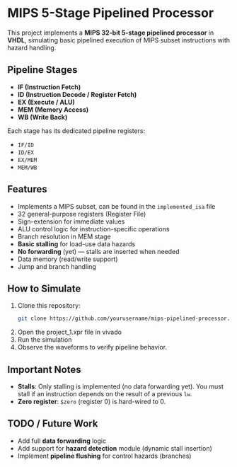 # MIPS 5-Stage Pipelined Processor

This project implements a **MIPS 32-bit 5-stage pipelined processor** in **VHDL**, simulating basic pipelined execution of MIPS subset instructions with hazard handling.

## Pipeline Stages
- **IF (Instruction Fetch)**
- **ID (Instruction Decode / Register Fetch)**
- **EX (Execute / ALU)**
- **MEM (Memory Access)**
- **WB (Write Back)**

Each stage has its dedicated pipeline registers:
- `IF/ID`
- `ID/EX`
- `EX/MEM`
- `MEM/WB`

## Features
- Implements a MIPS subset, can be found in the `implemented_isa` file
- 32 general-purpose registers (Register File)
- Sign-extension for immediate values
- ALU control logic for instruction-specific operations
- Branch resolution in MEM stage
- **Basic stalling** for load-use data hazards
- **No forwarding** (yet) — stalls are inserted when needed
- Data memory (read/write support)
- Jump and branch handling

## How to Simulate
1. Clone this repository:
   ```bash
   git clone https://github.com/yourusername/mips-pipelined-processor.git
   ```
2. Open the project_1.xpr file in vivado
3. Run the simulation
4. Observe the waveforms to verify pipeline behavior.

## Important Notes
- **Stalls**: Only stalling is implemented (no data forwarding yet). You must stall if an instruction depends on the result of a previous `lw`.
- **Zero register**: `$zero` (register 0) is hard-wired to 0.

## TODO / Future Work
- Add full **data forwarding** logic
- Add support for **hazard detection** module (dynamic stall insertion)
- Implement **pipeline flushing** for control hazards (branches)


